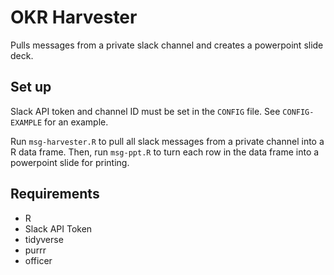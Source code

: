 # OKR Harvester

Pulls messages from a private slack channel and creates a powerpoint slide deck.

## Set up 

Slack API token and channel ID must be set in the `CONFIG` file. See `CONFIG-EXAMPLE` for an example.

Run `msg-harvester.R` to pull all slack messages from a private channel into a R data frame. Then, run `msg-ppt.R` to turn each row in the data frame into a powerpoint slide for printing. 

## Requirements
 - R
 - Slack API Token
 - tidyverse
 - purrr
 - officer
